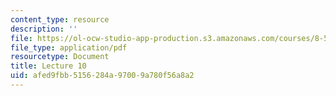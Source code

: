 ```yaml
---
content_type: resource
description: ''
file: https://ol-ocw-studio-app-production.s3.amazonaws.com/courses/8-592j-statistical-physics-in-biology-spring-2011/afed9fbb5156284a97009a780f56a8a2_MIT8_592JS11_lec10.pdf
file_type: application/pdf
resourcetype: Document
title: Lecture 10
uid: afed9fbb-5156-284a-9700-9a780f56a8a2
---
```

